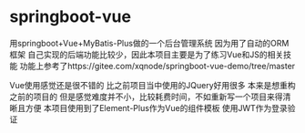 # springboot-vue
用springboot+Vue+MyBatis-Plus做的一个后台管理系统 因为用了自动的ORM框架 自己实现的后端功能比较少，因此本项目主要是为了练习Vue和JS的相关技能
功能上参考了https://gitee.com/xqnode/springboot-vue-demo/tree/master

Vue使用感觉还是很不错的 比之前项目当中使用的JQuery好用很多 本来是想重构之前的项目的 但是感觉难度并不小，比较耗费时间，不如重新写一个项目来得清晰且方便
本项目使用到了Element-Plus作为Vue的组件模板 使用JWT作为登录验证

